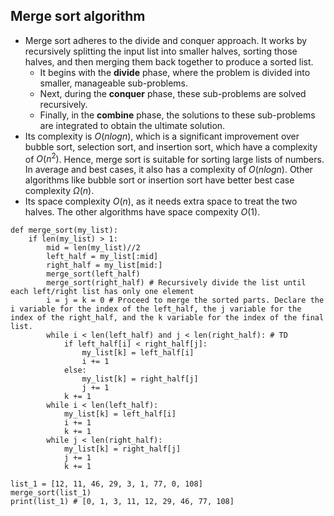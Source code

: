 ## Merge sort algorithm
- Merge sort adheres to the divide and conquer approach. It works by recursively splitting the input list into smaller halves, sorting those halves, and then merging them back together to produce a sorted list.
  - It begins with the **divide** phase, where the problem is divided into smaller, manageable sub-problems.
  - Next, during the **conquer** phase, these sub-problems are solved recursively.
  - Finally, in the **combine** phase, the solutions to these sub-problems are integrated to obtain the ultimate solution.
- Its complexity is $O(n log n)$, which is a significant improvement over bubble sort, selection sort, and insertion sort, which have a complexity of $O(n^2)$. Hence, merge sort is suitable for sorting large lists of numbers. In average and best cases, it also has a complexity of $O(n log n)$. Other algorithms like bubble sort or insertion sort have better best case complexity $\Omega(n)$.
- Its space complexity $O(n)$, as it needs extra space to treat the two halves. The other algorithms have space compexity $O(1)$.

```
def merge_sort(my_list):
    if len(my_list) > 1:
        mid = len(my_list)//2
        left_half = my_list[:mid]
        right_half = my_list[mid:]
        merge_sort(left_half)
        merge_sort(right_half) # Recursively divide the list until each left/right list has only one element
        i = j = k = 0 # Proceed to merge the sorted parts. Declare the i variable for the index of the left_half, the j variable for the index of the right_half, and the k variable for the index of the final list. 
        while i < len(left_half) and j < len(right_half): # TD
            if left_half[i] < right_half[j]:
                my_list[k] = left_half[i]
                i += 1
            else:
                my_list[k] = right_half[j]
                j += 1
            k += 1
        while i < len(left_half):
            my_list[k] = left_half[i]
            i += 1
            k += 1
        while j < len(right_half):
            my_list[k] = right_half[j]
            j += 1
            k += 1

list_1 = [12, 11, 46, 29, 3, 1, 77, 0, 108]
merge_sort(list_1)
print(list_1) # [0, 1, 3, 11, 12, 29, 46, 77, 108]
```

